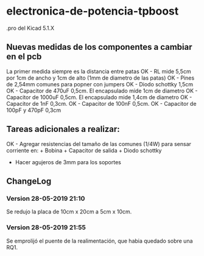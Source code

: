 # electronica-de-potencia-tpboost
.pro del Kicad 5.1.X

## Nuevas medidas de los componentes a cambiar en el pcb
La primer medida siempre es la distancia entre patas
OK - RL mide 5,5cm por 1cm de ancho y 1cm de alto (1mm de diametro de las patas)
OK - Pines de 2,54mm comunes para popner con jumpers 
OK - Diodo schottky 1,5cm
OK - Capacitor de 470uF 0,5cm. El encapsulado mide 1cm de diametro
OK - Capacitor de 1000uF 0,5cm. El encapsulado mide 1,4cm de diametro
OK - Capacitor de 1nF 0,3cm.
OK - Capacitor de 100nF 0,5cm.
OK - Capacitor de 100pF y 470pF 0,3cm

## Tareas adicionales a realizar:
OK - Agregar resistencias del tamaño de las comunes (1/4W) para sensar corriente en:
	+ Bobina
	+ Capacitor de salida
	+ Diodo schottky
- Hacer agujeros de 3mm para los soportes



## ChangeLog
### Version 28-05-2019 21:10

Se redujo la placa de 10cm x 20cm a 5cm x 10cm.

### Version 28-05-2019 21:55

Se emprolijó el puente de la realimentación, que habia quedado sobre una RQ1.
